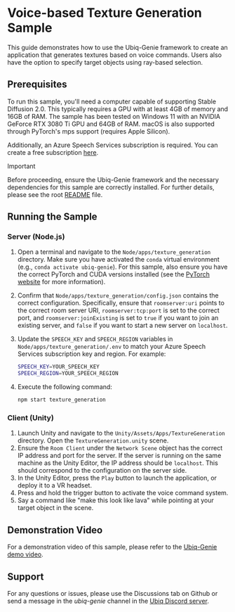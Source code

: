 # Voice-based Texture Generation Sample

This guide demonstrates how to use the Ubiq-Genie framework to create an application that generates textures based on voice commands. Users also have the option to specify target objects using ray-based selection.

## Prerequisites

To run this sample, you'll need a computer capable of supporting Stable Diffusion 2.0. This typically requires a GPU with at least 4GB of memory and 16GB of RAM. The sample has been tested on Windows 11 with an NVIDIA GeForce RTX 3080 Ti GPU and 64GB of RAM. macOS is also supported through PyTorch's mps support (requires Apple Silicon).

Additionally, an Azure Speech Services subscription is required. You can create a free subscription [here](https://azure.microsoft.com/en-us/try/cognitive-services/?api=speech-services).

> [!IMPORTANT]
> Before proceeding, ensure the Ubiq-Genie framework and the necessary dependencies for this sample are correctly installed. For further details, please see the root [README](../../README.md) file.

## Running the Sample

### Server (Node.js)

1. Open a terminal and navigate to the `Node/apps/texture_generation` directory. Make sure you have activated the `conda` virtual environment (e.g., `conda activate ubiq-genie`). For this sample, also ensure you have the correct PyTorch and CUDA versions installed (see the [PyTorch website](https://pytorch.org/get-started/locally/) for more information).
2. Confirm that `Node/apps/texture_generation/config.json` contains the correct configuration. Specifically, ensure that `roomserver:uri` points to the correct room server URI, `roomserver:tcp:port` is set to the correct port, and `roomserver:joinExisting` is set to `true` if you want to join an existing server, and `false` if you want to start a new server on `localhost`.
3. Update the `SPEECH_KEY` and `SPEECH_REGION` variables in `Node/apps/texture_generation/.env` to match your Azure Speech Services subscription key and region. For example:

    ```bash
    SPEECH_KEY=YOUR_SPEECH_KEY
    SPEECH_REGION=YOUR_SPEECH_REGION
    ```

4. Execute the following command:

    ```bash
    npm start texture_generation
    ```

### Client (Unity)

1. Launch Unity and navigate to the `Unity/Assets/Apps/TextureGeneration` directory. Open the `TextureGeneration.unity` scene.
2. Ensure the `Room Client` under the `Network Scene` object has the correct IP address and port for the server. If the server is running on the same machine as the Unity Editor, the IP address should be `localhost`. This should correspond to the configuration on the server side.
3. In the Unity Editor, press the `Play` button to launch the application, or deploy it to a VR headset.
4. Press and hold the trigger button to activate the voice command system.
5. Say a command like "make this look like lava" while pointing at your target object in the scene.

## Demonstration Video

For a demonstration video of this sample, please refer to the [Ubiq-Genie demo video](https://youtu.be/cGz0z9BIgQk).

## Support

For any questions or issues, please use the Discussions tab on Github or send a message in the *ubiq-genie* channel in the [Ubiq Discord server](https://discord.gg/cZYzdcxAAB).
